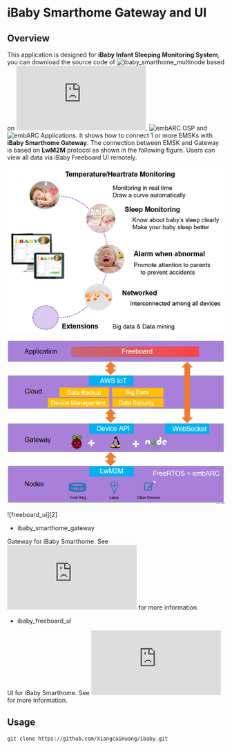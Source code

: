 # iBaby Smarthome Gateway and UI

## Overview

This application is designed for **iBaby Infant Sleeping Monitoring System**, you can download the source code of ![ibaby_smarthome_multinode][30] based on ![EMSK][31], ![embARC OSP][32] and ![embARC Applications][33]. It shows how to connect 1 or more EMSKs with **iBaby Smarthome Gateway**. The connection between EMSK and Gateway is based on **LwM2M** protocol as shown in the following figure. Users can view all data via iBaby Freeboard UI remotely.

![ibaby_function][0]

![system_architecture][1]

![freeboard_ui][2]

* ibaby_smarthome_gateway

Gateway for iBaby Smarthome. See ![iBaby Smarthome Gateway README][34] for more information.

* ibaby_freeboard_ui

UI for iBaby Smarthome. See ![iBaby Freeboard UI README][35] for more information.

## Usage

	git clone https://github.com/XiangcaiHuang/ibaby.git


[0]: ./doc/screenshots/ibaby_function.PNG         "ibaby_function"
[1]: ./doc/screenshots/system_architecture.PNG    "system_architecture"
[1]: ./doc/screenshots/freeboard_ui.PNG           "freeboard_ui"

[30]: https://github.com/XiangcaiHuang/embarc_applications/tree/master/ibaby_smarthome_multinode    "ibaby_smarthome_multinode"
[31]: https://www.synopsys.com/dw/ipdir.php?ds=arc_em_starter_kit    "DesignWare ARC EM Starter Kit(EMSK)"
[32]: https://github.com/foss-for-synopsys-dwc-arc-processors/embarc_osp    "embARC OSP"
[33]: https://github.com/foss-for-synopsys-dwc-arc-processors/embarc_applications    "embARC Applications"
[34]: https://github.com/XiangcaiHuang/ibaby/blob/master/ibaby_smarthome_gateway/README.md    "iBaby Smarthome Gateway README"
[35]: https://github.com/XiangcaiHuang/ibaby/blob/master/ibaby_freeboard_ui/README.md    "iBaby Freeboard UI README"

